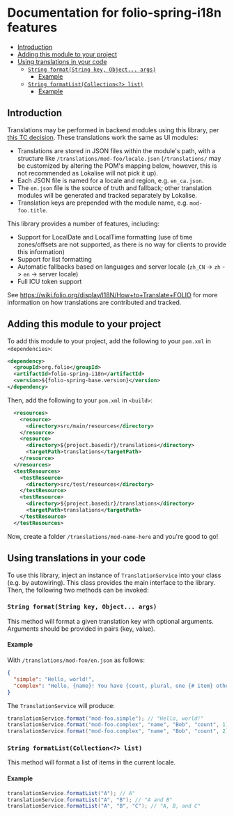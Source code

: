 # Documentation for folio-spring-i18n features

- [Introduction](#introduction)
- [Adding this module to your project](#adding-this-module-to-your-project)
- [Using translations in your code](#using-translations-in-your-code)
  - [`String format(String key, Object... args)`](#string-formatstring-key-object-args)
    - [Example](#example)
  - [`String formatList(Collection<?> list)`](#string-formatlistcollection-list)
    - [Example](#example-1)

## Introduction

Translations may be performed in backend modules using this library, per [this TC decision](https://wiki.folio.org/x/SqTc). These translations work the same as UI modules:

- Translations are stored in JSON files within the module's path, with a structure like `/translations/mod-foo/locale.json` (`/translations/` may be customized by altering the POM's mapping below, however, this is not recommended as Lokalise will not pick it up).
- Each JSON file is named for a locale and region, e.g. `en_ca.json`.
- The `en.json` file is the source of truth and fallback; other translation modules will be generated and tracked separately by Lokalise.
- Translation keys are prepended with the module name, e.g. `mod-foo.title`.

This library provides a number of features, including:

- Support for LocalDate and LocalTime formatting (use of time zones/offsets are not supported, as there is no way for clients to provide this information)
- Support for list formatting
- Automatic fallbacks based on languages and server locale (`zh_CN` -> `zh` -> `en` -> server locale)
- Full ICU token support

See https://wiki.folio.org/display/I18N/How+to+Translate+FOLIO for more information on how translations are contributed and tracked.

## Adding this module to your project

To add this module to your project, add the following to your `pom.xml` in `<dependencies>`:

```xml
<dependency>
  <groupId>org.folio</groupId>
  <artifactId>folio-spring-i18n</artifactId>
  <version>${folio-spring-base.version}</version>
</dependency>
```

Then, add the following to your `pom.xml` in `<build>`:

```xml
  <resources>
    <resource>
      <directory>src/main/resources</directory>
    </resource>
    <resource>
      <directory>${project.basedir}/translations</directory>
      <targetPath>translations</targetPath>
    </resource>
  </resources>
  <testResources>
    <testResource>
      <directory>src/test/resources</directory>
    </testResource>
    <testResource>
      <directory>${project.basedir}/translations</directory>
      <targetPath>translations</targetPath>
    </testResource>
  </testResources>
```

Now, create a folder `/translations/mod-name-here` and you're good to go!

## Using translations in your code

To use this library, inject an instance of `TranslationService` into your class (e.g. by autowiring). This class provides the main interface to the library. Then, the following two methods can be invoked:

### `String format(String key, Object... args)`

This method will format a given translation key with optional arguments. Arguments should be provided in pairs (key, value).

#### Example

With `/translations/mod-foo/en.json` as follows:

```json
{
  "simple": "Hello, world!",
  "complex": "Hello, {name}! You have {count, plural, one {# item} other {# items}}."
}
```

The `TranslationService` will produce:

```java
translationService.format("mod-foo.simple"); // "Hello, world!"
translationService.format("mod-foo.complex", "name", "Bob", "count", 1); // "Hello, Bob! You have 1 item."
translationService.format("mod-foo.complex", "name", "Bob", "count", 2); // "Hello, Bob! You have 2 items."
```

### `String formatList(Collection<?> list)`

This method will format a list of items in the current locale.

#### Example

```java
translationService.formatList("A"); // A"
translationService.formatList("A", "B"); // "A and B"
translationService.formatList("A", "B", "C"); // "A, B, and C"
```
